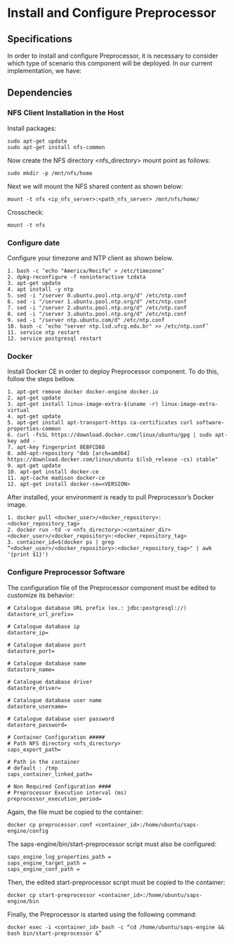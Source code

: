 # Install and Configure Preprocessor

## Specifications
In order to install and configure Preprocessor, it is necessary to consider which type of scenario this component will be deployed. In our current implementation, we have:

## Dependencies

### NFS Client Installation in the Host
Install packages:
```
sudo apt-get update
sudo apt-get install nfs-common
```
Now create the NFS directory <nfs_directory> mount point as follows:
```
sudo mkdir -p /mnt/nfs/home
```
Next we will mount the NFS shared content as shown below:
```
mount -t nfs <ip_nfs_server>:<path_nfs_server> /mnt/nfs/home/
```
Crosscheck:
```
mount -t nfs
```

### Configure date
Configure your timezone and NTP client as shown below.

  ```
  1. bash -c ‘echo "America/Recife" > /etc/timezone’
  2. dpkg-reconfigure -f noninteractive tzdata
  3. apt-get update
  4. apt install -y ntp
  5. sed -i "/server 0.ubuntu.pool.ntp.org/d" /etc/ntp.conf
  6. sed -i "/server 1.ubuntu.pool.ntp.org/d" /etc/ntp.conf
  7. sed -i "/server 2.ubuntu.pool.ntp.org/d" /etc/ntp.conf
  8. sed -i "/server 3.ubuntu.pool.ntp.org/d" /etc/ntp.conf
  9. sed -i "/server ntp.ubuntu.com/d" /etc/ntp.conf
  10. bash -c ‘echo "server ntp.lsd.ufcg.edu.br" >> /etc/ntp.conf’
  11. service ntp restart
  12. service postgresql restart
  ```

### Docker
Install Docker CE in order to deploy Preprocessor component. To do this, follow the steps bellow.

  ```
  1. apt-get remove docker docker-engine docker.io
  2. apt-get update
  3. apt-get install linux-image-extra-$(uname -r) linux-image-extra-virtual
  4. apt-get update
  5. apt-get install apt-transport-https ca-certificates curl software-properties-common
  6. curl -fsSL https://download.docker.com/linux/ubuntu/gpg | sudo apt-key add -
  7. apt-key fingerprint 0EBFCD88
  8. add-apt-repository "deb [arch=amd64] https://download.docker.com/linux/ubuntu $(lsb_release -cs) stable"
  9. apt-get update
  10. apt-get install docker-ce
  11. apt-cache madison docker-ce
  12. apt-get install docker-ce=<VERSION>
  ```
After installed, your environment is ready to pull Preprocessor’s Docker image.
  ```
  1. docker pull <docker_user>/<docker_repository>:<docker_repository_tag>
  2. docker run -td -v <nfs_directory>:<container_dir> <docker_user>/<docker_repository>:<docker_repository_tag>
  3. container_id=$(docker ps | grep  “<docker_user>/<docker_repository>:<docker_repository_tag>" | awk '{print $1}')
  ```
  
### Configure Preprocessor Software
The configuration file of the Preprocessor component must be edited to customize its behavior:
```
# Catalogue database URL prefix (ex.: jdbc:postgresql://)
datastore_url_prefix=

# Catalogue database ip
datastore_ip=

# Catalogue database port
datastore_port=

# Catalogue database name
datastore_name=

# Catalogue database driver
datastore_driver=

# Catalogue database user name
datastore_username=

# Catalogue database user password
datastore_password=

# Container Configuration #####
# Path NFS directory <nfs_directory>
saps_export_path=

# Path in the container
# default : /tmp
saps_container_linked_path=

# Non Required Configuration ####
# Preprocessor Execution interval (ms)
preprocessor_execution_period=
```
Again, the file must be copied to the container:
```
docker cp preprocessor.conf <container_id>:/home/ubuntu/saps-engine/config
```
The saps-engine/bin/start-preprocessor script must
also be configured:
```
saps_engine_log_properties_path =
saps_engine_target_path =
saps_engine_conf_path =
```
Then, the edited start-preprocessor script must be copied to the container:
```
docker cp start-preprocessor <container_id>:/home/ubuntu/saps-engine/bin
```
Finally, the Preprocessor is started using the following command:
```
docker exec -i <container_id> bash -c “cd /home/ubuntu/saps-engine && bash bin/start-preprocessor &”
```
